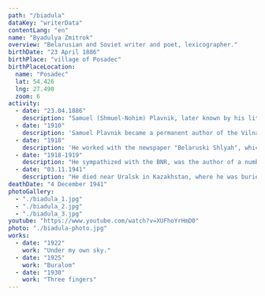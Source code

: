 ```yaml
---
path: "/biadula"
dataKey: "writerData"
contentLang: "en"
name: "Byadulya Zmitrok"
overview: "Belarusian and Soviet writer and poet, lexicographer."
birthDate: "23 April 1886"
birthPlace: "village of Posadec"
birthPlaceLocation:
  name: "Posadec"
  lat: 54.426
  lng: 27.490
  zoom: 6
activity:
  - date: "23.04.1886"
    description: "Samuel (Shmuel-Nohim) Plavnik, later known by his literary pseudonym Zmitrok Byadulya, was born into a poor Jewish family."
  - date: "1910"
    description: 'Samuel Plavnik became a permanent author of the Vilna newspaper "Nasha Niva".'
  - date: "1918"
    description: 'He worked with the newspaper "Belaruski Shlyah", which was published under German occupation.'
  - date: "1918-1919"
    description: "He sympathized with the BNR, was the author of a number of sharply anti-Bolshevik articles."
  - date: "03.11.1941"
    description: "He died near Uralsk in Kazakhstan, where he was buried."
deathDate: "4 December 1941"
photoGallery:
  - "./biadula_1.jpg"
  - "./biadula_2.jpg"
  - "./biadula_3.jpg"
youtube: "https://www.youtube.com/watch?v=XUFhoYrHmD0"
photo: "./biadula-photo.jpg"
works:
  - date: "1922"
    work: "Under my own sky."
  - date: "1925"
    work: "Buralom"
  - date: "1930"
    work: "Three fingers"
---
```

